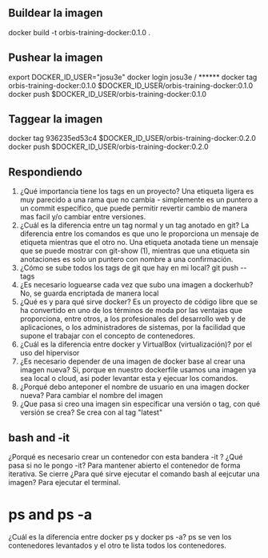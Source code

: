 ## Buildear la imagen
docker build -t orbis-training-docker:0.1.0 .

## Pushear la imagen
export DOCKER_ID_USER="josu3e"
docker login
    josu3e / ******
docker tag orbis-training-docker:0.1.0 $DOCKER_ID_USER/orbis-training-docker:0.1.0
docker push $DOCKER_ID_USER/orbis-training-docker:0.1.0

## Taggear la imagen
 docker tag 936235ed53c4 $DOCKER_ID_USER/orbis-training-docker:0.2.0
 docker push $DOCKER_ID_USER/orbis-training-docker:0.2.0

 ## Respondiendo
1. ¿Qué importancia tiene los tags en un proyecto?
    Una etiqueta ligera es muy parecido a una rama que no cambia - simplemente es un puntero a un commit específico, que puede permitir revertir cambio de manera mas facil y/o cambiar entre versiones.
2. ¿Cuál es la diferencia entre un tag normal y un tag anotado en git?
    La diferencia entre los comandos es que uno le proporciona un mensaje de etiqueta mientras que el otro no. Una etiqueta anotada tiene un mensaje que se puede mostrar con git-show (1), mientras que una etiqueta sin anotaciones es solo un puntero con nombre a una confirmación.
3. ¿Cómo se sube todos los tags de git que hay en mi local?
    git push --tags
4. ¿Es necesario loguearse cada vez que subo una imagen a dockerhub?
    No, se guarda encriptada de manera local
5. ¿Qué es y para qué sirve docker?
    Es un proyecto de código libre que se ha convertido en uno de los términos de moda por las ventajas que proporciona, entre otros, a los profesionales del desarrollo web y de aplicaciones, o los administradores de sistemas, por la facilidad que supone el trabajar con el concepto de contenedores.
6. ¿Cuál es la diferencia entre docker y VirtualBox (virtualización)?
    por el uso del hipervisor
7. ¿Es necesario depender de una imagen de docker base al crear una imagen nueva?
    Si, porque en nuestro dockerfile usamos una imagen ya sea local o cloud, asi poder levantar esta y ejecuar los comandos.
8. ¿Porqué debo anteponer el nombre de usuario en una imagen docker nueva?
    Para cambiar el nombre del imagen
9. ¿Que pasa si creo una imagen sin especificar una versión o tag, con qué versión se crea?
    Se crea con al tag "latest"

## bash and -it
¿Porqué es necesario crear un contenedor con esta bandera -it ? ¿Qué pasa si no le pongo -it?
Para mantener abierto el contenedor de forma iterativa. Se cierre
¿Para qué sirve ejecutar el comando bash al eejcutar una imagen?
Para ejecutar el terminal.

# ps and ps -a
 ¿Cuál es la diferencia entre docker ps y docker ps -a?
 ps se ven los contenedores levantados y el otro te lista todos los contenedores.

 